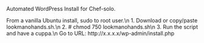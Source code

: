 <p>Automated WordPress Install for Chef-solo.</p>
From a vanilla Ubuntu install, sudo to root user.\n
1. Download or copy/paste lookmanohands.sh.\n
2. # chmod 750 lookmanohands.sh\n
3. Run the script and have a cuppa.\n
Go to URL: http://x.x.x.x/wp-admin/install.php
